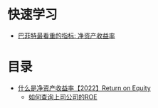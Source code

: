 # 快速学习
* [ 巴菲特最看重的指标: 净资产收益率](https://weread.qq.com/web/reader/d7c32f9071d7b82ed7c9b52k9bf32f301f9bf31c7ff0a60)



# 目录
* [什么是净资产收益率【2022】Return on Equity](https://www.howlifeusa.com/roe/)
  * [如何查询上司公司的ROE](https://www.howlifeusa.com/roe/#5)
